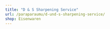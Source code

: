 ```yaml
---
title: "D & S Sharpening Service"
url: /paraparaumu/d-und-s-sharpening-service/
shop: Eisenwaren
---
```

